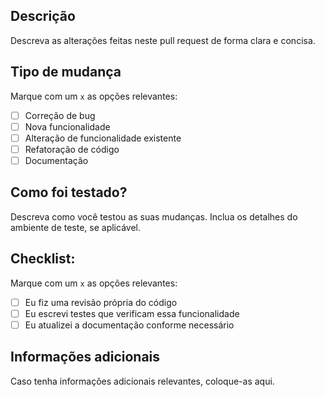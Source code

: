 ## Descrição
Descreva as alterações feitas neste pull request de forma clara e concisa.

## Tipo de mudança
Marque com um `x` as opções relevantes:

- [ ] Correção de bug
- [ ] Nova funcionalidade
- [ ] Alteração de funcionalidade existente
- [ ] Refatoração de código
- [ ] Documentação

## Como foi testado?
Descreva como você testou as suas mudanças. Inclua os detalhes do ambiente de teste, se aplicável.

## Checklist:
Marque com um `x` as opções relevantes:

- [ ] Eu fiz uma revisão própria do código
- [ ] Eu escrevi testes que verificam essa funcionalidade
- [ ] Eu atualizei a documentação conforme necessário

## Informações adicionais
Caso tenha informações adicionais relevantes, coloque-as aqui.

